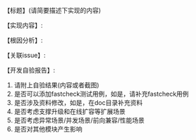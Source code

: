 <!-- 感谢您提交Pull Reqeust -->

<!-- 提交说明: 请简单说明PR实现内容和修改逻辑 -->
<!-- 关联issue: 请添加上关联issue的链接，如果没有关联issue，请先创建issue -->
【标题】(请简要描述下实现的内容)

【实现内容】:

【根因分析】:

【关联issue】:

【开发自验报告】:
1. 请附上自验结果(内容或者截图)
2. 是否可以添加fastcheck测试用例，如是，请补充fastcheck用例
3. 是否涉及资料修改，如是，在doc目录补充资料
4. 是否考虑支撑升级和在线扩容等扩展场景
5. 是否考虑异常场景/并发场景/前向兼容/性能场景
6. 是否对其他模块产生影响